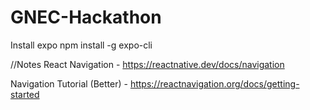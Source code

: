 # GNEC-Hackathon

Install expo
npm install -g expo-cli

//Notes
React Navigation - https://reactnative.dev/docs/navigation

Navigation Tutorial (Better) - https://reactnavigation.org/docs/getting-started
